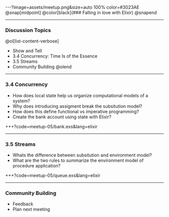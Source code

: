 ---?image=assets/meetup.png&size=auto 100% color=#3023AE
@snap[midpoint]
@color[black](### Falling in love with Elixir)
@snapend

---
### Discussion Topics
@ol[list-content-verbose]
- Show and Tell
- 3.4 Concurrency: Time Is of the Essence
- 3.5 Streams
- Community Building
@olend


---
### 3.4 Concurrency
- How does local state help us organize computational models of a system?
- Why does introducing assigment break the subsitution model?
- How does this define functional vs imperative programming?
- Create the bank account using state with Elixir?

+++?code=meetup-05/bank.exs&lang=elixir

---
### 3.5 Streams
- Whats the difference between subsitution and environment model?
- What are the two rules to summarize the environment model of procedure
  application?



+++?code=meetup-05/queue.exs&lang=elixir

---
### Community Building
- Feedback
- Plan next meeting
